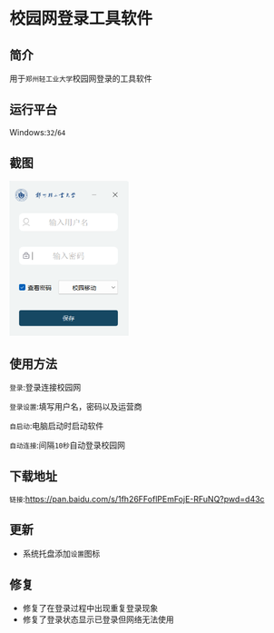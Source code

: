 # 校园网登录工具软件

## 简介

用于`郑州轻工业大学`校园网登录的工具软件



##  运行平台

Windows:`32`/`64`



## 截图

<img src="https://github.com/bowjacon/zznet/blob/main/ScreenShot/ScreenShot.png" width="210px">



## 使用方法

`登录`:登录连接校园网

`登录设置`:填写用户名，密码以及运营商

`自启动`:电脑启动时启动软件

`自动连接`:间隔`10秒`自动登录校园网



## 下载地址

`链接`:https://pan.baidu.com/s/1fh26FFoflPEmFojE-RFuNQ?pwd=d43c 



## 更新

- 系统托盘添加`设置`图标

  

## 修复

- 修复了在登录过程中出现重复登录现象
- 修复了登录状态显示已登录但网络无法使用

